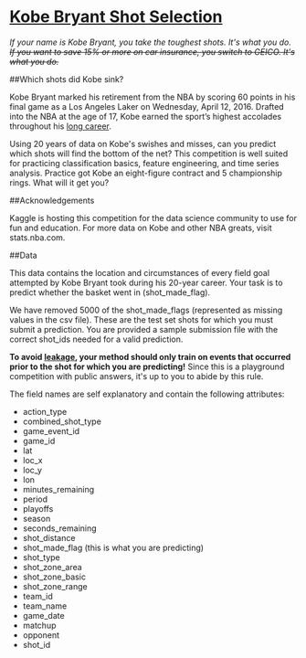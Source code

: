 # [Kobe Bryant Shot Selection](http:////www.kaggle.com/c/kobe-bryant-shot-selection)

*If your name is Kobe Bryant, you take the toughest shots. It's what you do.*  
~~*If you want to save 15% or more on car insurance, you switch to GEICO. It's what you do.*~~

##Which shots did Kobe sink?

Kobe Bryant marked his retirement from the NBA by scoring 60 points in his final game as a Los Angeles Laker on Wednesday, April 12, 2016. Drafted into the NBA at the age of 17, Kobe earned the sport’s highest accolades throughout his [long career](http://www.npr.org/sections/thetwo-way/2016/04/13/474107238/kobe-bryants-life-and-career-by-the-numbers).

Using 20 years of data on Kobe's swishes and misses, can you predict which shots will find the bottom of the net? This competition is well suited for practicing classification basics, feature engineering, and time series analysis. Practice got Kobe an eight-figure contract and 5 championship rings. What will it get you?

##Acknowledgements

Kaggle is hosting this competition for the data science community to use for fun and education. For more data on Kobe and other NBA greats, visit stats.nba.com.


##Data

This data contains the location and circumstances of every field goal attempted by Kobe Bryant took during his 20-year career. Your task is to predict whether the basket went in (shot_made_flag).

We have removed 5000 of the shot_made_flags (represented as missing values in the csv file). These are the test set shots for which you must submit a prediction. You are provided a sample submission file with the correct shot_ids needed for a valid prediction.

**To avoid [leakage](https://www.kaggle.com/wiki/Leakage), your method should only train on events that occurred prior to the shot for which you are predicting!** Since this is a playground competition with public answers, it's up to you to abide by this rule.

The field names are self explanatory and contain the following attributes:

- action_type
- combined_shot_type
- game_event_id
- game_id
- lat
- loc_x
- loc_y
- lon
- minutes_remaining
- period
- playoffs
- season 
- seconds_remaining
- shot_distance
- shot_made_flag (this is what you are predicting)
- shot_type
- shot_zone_area
- shot_zone_basic
- shot_zone_range
- team_id
- team_name
- game_date
- matchup
- opponent
- shot_id
